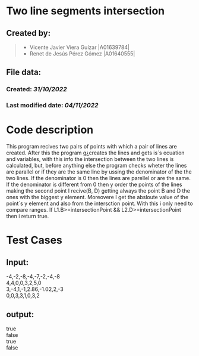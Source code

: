 # Two line segments intersection
## Created by:
>- Vicente Javier Viera Guízar |A01639784|  
>- Renet de Jesús Pérez Gómez |A01640555|
## File data:
### Created: __*31/10/2022*__
### Last modified date: __*04/11/2022*__
# Code description
This program recives two pairs of points with which a pair of lines are created. After this the program g¿creates the lines and gets is´s ecuation and variables, with this info the intersection between the two lines is calculated, but, before anything else the program checks wheter the lines are parallel or if they are the same line by ussing the denominator of the the two lines. If the denominator is 0 then the lines are parellel or are the same. If the denominator is different from 0 then y order the points of the lines making the second point I recive(B, D) getting always the point B and D the ones with the biggest y element. Moreovere I get the absloute value of the point´s y element and also from the intersction point. With this i only need to compare ranges. If L1.B>=intersectionPoint && L2.D>=intersectionPoint then i return true.
# Test Cases
## Input:
-4,-2,-8,-4,-7,-2,-4,-8  
4,4,0,0,3,2,5,0  
3,-4,1,-1,2.86,-1.02,2,-3  
0,0,3,3,1,0,3,2
## output:
true  
false  
true  
false
